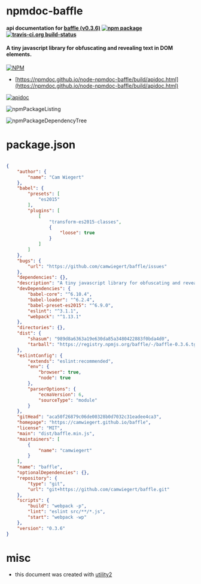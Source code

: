 # npmdoc-baffle

#### api documentation for  [baffle (v0.3.6)](https://camwiegert.github.io/baffle)  [![npm package](https://img.shields.io/npm/v/npmdoc-baffle.svg?style=flat-square)](https://www.npmjs.org/package/npmdoc-baffle) [![travis-ci.org build-status](https://api.travis-ci.org/npmdoc/node-npmdoc-baffle.svg)](https://travis-ci.org/npmdoc/node-npmdoc-baffle)

#### A tiny javascript library for obfuscating and revealing text in DOM elements.

[![NPM](https://nodei.co/npm/baffle.png?downloads=true&downloadRank=true&stars=true)](https://www.npmjs.com/package/baffle)

- [https://npmdoc.github.io/node-npmdoc-baffle/build/apidoc.html](https://npmdoc.github.io/node-npmdoc-baffle/build/apidoc.html)

[![apidoc](https://npmdoc.github.io/node-npmdoc-baffle/build/screenCapture.buildCi.browser.%252Ftmp%252Fbuild%252Fapidoc.html.png)](https://npmdoc.github.io/node-npmdoc-baffle/build/apidoc.html)

![npmPackageListing](https://npmdoc.github.io/node-npmdoc-baffle/build/screenCapture.npmPackageListing.svg)

![npmPackageDependencyTree](https://npmdoc.github.io/node-npmdoc-baffle/build/screenCapture.npmPackageDependencyTree.svg)



# package.json

```json

{
    "author": {
        "name": "Cam Wiegert"
    },
    "babel": {
        "presets": [
            "es2015"
        ],
        "plugins": [
            [
                "transform-es2015-classes",
                {
                    "loose": true
                }
            ]
        ]
    },
    "bugs": {
        "url": "https://github.com/camwiegert/baffle/issues"
    },
    "dependencies": {},
    "description": "A tiny javascript library for obfuscating and revealing text in DOM elements.",
    "devDependencies": {
        "babel-core": "^6.10.4",
        "babel-loader": "^6.2.4",
        "babel-preset-es2015": "^6.9.0",
        "eslint": "^3.1.1",
        "webpack": "^1.13.1"
    },
    "directories": {},
    "dist": {
        "shasum": "989d8a6363a19e630da85a3480422883f0bda4d0",
        "tarball": "https://registry.npmjs.org/baffle/-/baffle-0.3.6.tgz"
    },
    "eslintConfig": {
        "extends": "eslint:recommended",
        "env": {
            "browser": true,
            "node": true
        },
        "parserOptions": {
            "ecmaVersion": 6,
            "sourceType": "module"
        }
    },
    "gitHead": "aca50f26879c06de00328b0d7032c31eadee4ca3",
    "homepage": "https://camwiegert.github.io/baffle",
    "license": "MIT",
    "main": "dist/baffle.min.js",
    "maintainers": [
        {
            "name": "camwiegert"
        }
    ],
    "name": "baffle",
    "optionalDependencies": {},
    "repository": {
        "type": "git",
        "url": "git+https://github.com/camwiegert/baffle.git"
    },
    "scripts": {
        "build": "webpack -p",
        "lint": "eslint src/**/*.js",
        "start": "webpack -wp"
    },
    "version": "0.3.6"
}
```



# misc
- this document was created with [utility2](https://github.com/kaizhu256/node-utility2)
